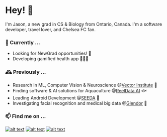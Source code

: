 # Hey! 👋

I'm Jason, a new grad in CS & Biology from Ontario, Canada. I'm a software developer, travel lover, and Chelsea FC fan.

### 🔭 Currently ...
- Looking for NewGrad opportunities! 👀
- Developing gamified health app 🏃🏻‍♂️

### 🕰️ Previously ...
- Research in ML, Computer Vision & Neuroscience @[Vector Institute](https://vectorinstitute.ai/) 🧠
- Finding software & AI solutions for Aquaculture @[ReelData AI](https://www.lauriercaseteam.ca/) 🐟
- Leading Android Development @[SEEDA](https://www.seeda.ca/) 🚧
- Investigating facial recognition and medical big data @[Glendor](https://glendor.com/) 👥

### 📫 Find me on ...

<!-- icons  -->

[2.1]: http://tailaiwang.me/assets/images/icon_github.png (GitHub)
[3.1]: http://tailaiwang.me/assets/images/icon_web.png (Portfolio Website)
[4.1]: http://tailaiwang.me/assets/images/icon_linkedin.png (LinkedIn)

<!-- links to social media accounts -->

[2]: https://github.com/jasoncala
[3]: https://personal-portfolio-fawn-kappa.vercel.app/
[4]: https://www.linkedin.com/in/jason-cala/

  [![alt text][2.1]][2]
  [![alt text][3.1]][3]
  [![alt text][4.1]][4]

